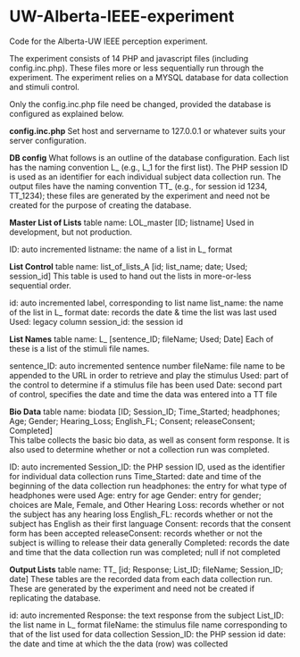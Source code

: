 # UW-Alberta-IEEE-experiment
Code for the Alberta-UW IEEE perception experiment.

The experiment consists of 14 PHP and javascript files (including config.inc.php). These files more or less sequentially run through the experiment. The experiment relies on a MYSQL database for data collection and stimuli control. 

Only the config.inc.php file need be changed, provided the database is configured as  explained below.

**config.inc.php**
Set host and servername to 127.0.0.1 or whatever suits your server configuration.

**DB config**
What follows is an outline of the database configuration. Each list has the naming convention L_<list number> (e.g., L_1 for the first list). The PHP session ID is used as an identifier for each individual subject data collection run. The output files have the naming convention TT_<session id> (e.g., for session id 1234, TT_1234); these files are generated by the experiment and need not be created for the purpose of creating the database.

**Master List of Lists**
table name: LOL_master
[ID; listname]
Used in development, but not production.

ID: auto incremented
listname: the name of a list in L_<list name> format

**List Control**
table name: list_of_lists_A
[id; list_name; date; Used; session_id]	
This table is used to hand out the lists in more-or-less sequential order.

id: auto incremented label, corresponding to list name
list_name: the name of the list in L_<list number> format
date: records the date & time the list was last used
Used: legacy column
session_id: the session id

**List Names**
table name: L_<list number>
[sentence_ID; fileName; Used; Date] 
Each of these is a list of the stimuli file names.

sentence_ID: auto incremented sentence number
fileName: file name to be appended to the URL in order to retrieve and play the stimulus
Used: part of the control to determine if a stimulus file has been used
Date: second part of control, specifies the date and time the data was entered into a TT file

**Bio Data**
table name: biodata
[ID; Session_ID; Time_Started; headphones; Age; Gender; Hearing_Loss; English_FL; Consent; releaseConsent; Completed]	
This talbe collects the basic bio data, as well as consent form response. It is also used to determine whether or not a collection run was completed.

ID: auto incremented
Session_ID: the PHP session ID, used as the identifier for individual data collection runs
Time_Started: date and time of the beginning of the data collection run
headphones: the entry for what type of headphones were used
Age: entry for age
Gender: entry for gender; choices are Male, Female, and Other
Hearing Loss: records whether or not the subject has any hearing loss
English_FL: records whether or not the subject has English as their first language
Consent: records that the consent form has been accepted
releaseConsent: records whether or not the subject is willing to release their data generally
Completed: records the date and time that the data collection run was completed; null if not completed

**Output Lists**
table name: TT_<session id>
[id; Response; List_ID; fileName; Session_ID; date]
These tables are the recorded data from each data collection run. These are generated by the experiment and need not be created if replicating the database.

id: auto incremented 
Response: the text response from the subject
List_ID: the list name in L_<list number> format
fileName: the stimulus file name corresponding to that of the list used for data collection
Session_ID: the PHP session id
date: the date and time at which the the data (row) was collected 
